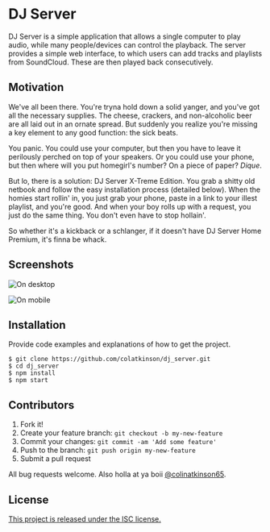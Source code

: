 # DJ Server

DJ Server is a simple application that allows a single computer to play audio, while many people/devices can control the playback. The server provides a simple web interface, to which users can add tracks and playlists from SoundCloud. These are then played back consecutively.

## Motivation

We've all been there. You're tryna hold down a solid yanger, and you've got all the necessary supplies. The cheese, crackers, and non-alcoholic beer are all laid out in an ornate spread. But suddenly you realize you're missing a key element to any good function: the sick beats.

You panic. You could use your computer, but then you have to leave it perilously perched on top of your speakers. Or you could use your phone, but then where will you put homegirl's number? On a piece of paper? *Dique*.

But lo, there is a solution: DJ Server X-Treme Edition. You grab a shitty old netbook and follow the easy installation process (detailed below). When the homies start rollin' in, you just grab your phone, paste in a link to your illest playlist, and you're good. And when your boy rolls up with a request, you just do the same thing. You don't even have to stop hollain'.

So whether it's a kickback or a schlanger, if it doesn't have DJ Server Home Premium, it's finna be whack.

## Screenshots

![On desktop](../screenshots/Screenshot_2015-07-23_18-03-33.png?raw=true "The app running on desktop")

![On mobile](../screenshots/Screenshot_2015-07-23-17-53-22.png?raw=true "The app running on mobile")

## Installation

Provide code examples and explanations of how to get the project.

```
$ git clone https://github.com/colatkinson/dj_server.git
$ cd dj_server
$ npm install
$ npm start
```

## Contributors

1. Fork it!
2. Create your feature branch: `git checkout -b my-new-feature`
3. Commit your changes: `git commit -am 'Add some feature'`
4. Push to the branch: `git push origin my-new-feature`
5. Submit a pull request

All bug requests welcome. Also holla at ya boii [@colinatkinson65](https://twitter.com/colinatkinson65).

## License

[This project is released under the ISC license.](http://opensource.org/licenses/ISC)